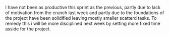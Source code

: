 I have not been as productive this sprint as the previous, partly due to lack of motivation from the crunch last week and partly due to the foundations of the project have been solidified leaving mostly smaller scatterd tasks. To remedy this i will be more disciplined next week by setting more fixed time asside for the project.
